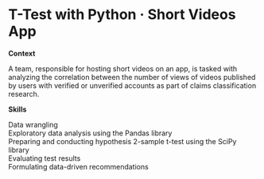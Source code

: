 # T-Test with Python · Short Videos App

**Context**  

A team, responsible for hosting short videos on an app, is tasked with analyzing the correlation between the number of views of videos published by users with verified or unverified accounts as part of claims classification research.

**Skills**  

Data wrangling  
Exploratory data analysis using the Pandas library  
Preparing and conducting hypothesis 2-sample t-test using the SciPy library  
Evaluating test results  
Formulating data-driven recommendations
